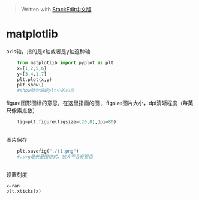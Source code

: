 > Written with [StackEdit中文版](https://stackedit.cn/).

# matplotlib

axis轴，指的是x轴或者是y轴这种轴

```python
	from matplotlib import pyplot as plt
	x=[1,2,5,6]
	y=[3,4,1,7]
	plt.plot(x,y)
	plt.show()
	#show就会清楚plt中的内容
```  
figure图形图标的意思，在这里指画的图 ，figsize图片大小，dpi清晰程度（每英尺像素点数）
```python
	fig=plt.figure(figsize=(20,8),dpi=80)
	
```  
图片保存
```python
	plt.savefig("./t1.png")
	#.svg是矢量图格式，放大不会有锯齿
	
```  
设置刻度
```python
x=ran
plt.xticks(x)
```
<!--stackedit_data:
eyJoaXN0b3J5IjpbMTI4NTA5MjMxNCw2ODAzODAzMTIsMTY3Nz
A3NTY0MywtMjEzMzU1MjUzMCw2MjA5ODU0MDAsNTc4MjkwNDks
LTE4ODQ5MDE0MTQsNTc4MjkwNDldfQ==
-->